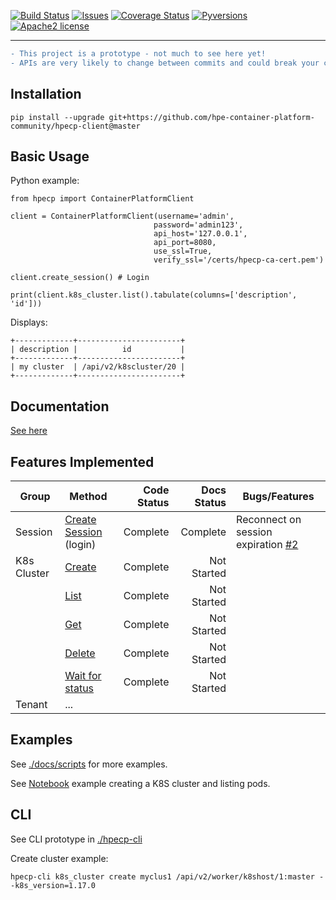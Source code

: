 [![Build Status](https://travis-ci.org/hpe-container-platform-community/hpecp-python-library.svg?branch=master)](https://travis-ci.org/hpe-container-platform-community/hpecp-python-library)
[![Issues](https://img.shields.io/github/issues/hpe-container-platform-community/hpecp-python-library/bug.svg)](https://github.com/hpe-container-platform-community/hpecp-python-library/issues?q=is%3Aissue+is%3Aopen+label%3A"bug")
[![Coverage Status](https://coveralls.io/repos/github/hpe-container-platform-community/hpecp-python-library/badge.png?branch=master)](https://coveralls.io/github/hpe-container-platform-community/hpecp-python-library?branch=master)
[![Pyversions](https://img.shields.io/badge/Pyversions-2.7,%203.5,%203.6,%203.7,%203.8-green.svg)](https://github.com/hpe-container-platform-community/hpecp-python-library/blob/master/tox.ini#L7)
[![Apache2 license](http://img.shields.io/badge/license-apache2-brightgreen.svg)](http://opensource.org/licenses/Apache-2.0)

----

```diff
- This project is a prototype - not much to see here yet!
- APIs are very likely to change between commits and could break your code.
```

## Installation

```shell
pip install --upgrade git+https://github.com/hpe-container-platform-community/hpecp-client@master
```

## Basic Usage

Python example:

```py3
from hpecp import ContainerPlatformClient

client = ContainerPlatformClient(username='admin', 
                                password='admin123', 
                                api_host='127.0.0.1', 
                                api_port=8080,
                                use_ssl=True,
                                verify_ssl='/certs/hpecp-ca-cert.pem')

client.create_session() # Login

print(client.k8s_cluster.list().tabulate(columns=['description', 'id']))
```

Displays:
```
+-------------+-----------------------+
| description |          id           |
+-------------+-----------------------+
| my cluster  | /api/v2/k8scluster/20 |
+-------------+-----------------------+
```

## Documentation

[See here](https://hpe-container-platform-community.github.io/hpecp-python-library/index.html)

## Features Implemented

| Group        | Method                  | Code Status   | Docs Status | Bugs/Features        |
| -------------|-------------------------| --------:| --------:|----------------------|
| Session      | [Create Session](https://hpe-container-platform-community.github.io/hpecp-python-library/hpecp.client.html#hpecp.client.ContainerPlatformClient.create_session) (login)  | Complete | Complete | Reconnect on session expiration [#2](https://github.com/hpe-container-platform-community/hpecp-python-library/issues/2) |
| K8s Cluster  | [Create](https://hpe-container-platform-community.github.io/hpecp-python-library/hpecp.k8s_cluster.html#hpecp.k8s_cluster.K8sClusterController.create) | Complete | Not Started |                     |
|              | [List](https://hpe-container-platform-community.github.io/hpecp-python-library/hpecp.k8s_cluster.html#hpecp.k8s_cluster.K8sClusterController.list)  | Complete | Not Started |                     |
|              | [Get](https://hpe-container-platform-community.github.io/hpecp-python-library/hpecp.k8s_cluster.html#hpecp.k8s_cluster.K8sClusterController.get) | Complete | Not Started |                     |
|              | [Delete](https://hpe-container-platform-community.github.io/hpecp-python-library/hpecp.k8s_cluster.html#hpecp.k8s_cluster.K8sClusterController.delete)  | Complete | Not Started |                     |
|              | [Wait for status](https://hpe-container-platform-community.github.io/hpecp-python-library/hpecp.k8s_cluster.html#hpecp.k8s_cluster.K8sClusterController.wait_for_status) | Complete | Not Started |                     |
| Tenant       | ...                     |          |                      | |


## Examples

See [./docs/scripts](./docs/scripts) for more examples.

See [Notebook](https://nbviewer.jupyter.org/github/hpe-container-platform-community/hpecp-python-library/blob/master/docs/scripts/cluster_get_k8s_and_list_pods.ipynb) example creating a K8S cluster and listing pods.

## CLI

See CLI prototype in [./hpecp-cli](./hpecp-cli)

Create cluster example:
```
hpecp-cli k8s_cluster create myclus1 /api/v2/worker/k8shost/1:master --k8s_version=1.17.0
```
